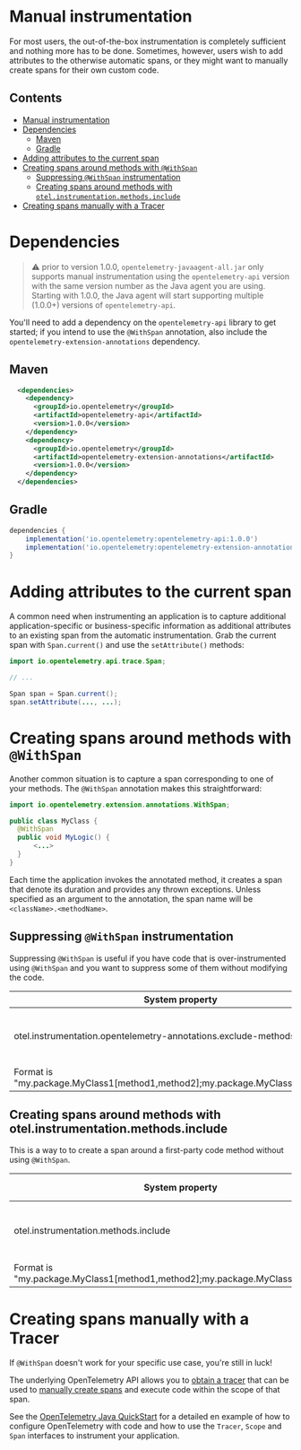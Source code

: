 # Manual instrumentation

For most users, the out-of-the-box instrumentation is completely sufficient and nothing more has to
be done.  Sometimes, however, users wish to add attributes to the otherwise automatic spans,
or they might want to manually create spans for their own custom code.

## Contents

- [Manual instrumentation](#manual-instrumentation)
- [Dependencies](#dependencies)
  * [Maven](#maven)
  * [Gradle](#gradle)
- [Adding attributes to the current span](#adding-attributes-to-the-current-span)
- [Creating spans around methods with `@WithSpan`](#creating-spans-around-methods-with---withspan-)
  * [Suppressing `@WithSpan` instrumentation](#suppressing---withspan--instrumentation)
  * [Creating spans around methods with `otel.instrumentation.methods.include`](#creating-spans-around-methods-with-otelinstrumentationmethodsinclude)
- [Creating spans manually with a Tracer](#creating-spans-manually-with-a-tracer)

# Dependencies

> :warning: prior to version 1.0.0, `opentelemetry-javaagent-all.jar`
only supports manual instrumentation using the `opentelemetry-api` version with the same version
number as the Java agent you are using. Starting with 1.0.0, the Java agent will start supporting
multiple (1.0.0+) versions of `opentelemetry-api`.

You'll need to add a dependency on the `opentelemetry-api` library to get started; if you intend to
use the `@WithSpan` annotation, also include the `opentelemetry-extension-annotations` dependency.

## Maven

```xml
  <dependencies>
    <dependency>
      <groupId>io.opentelemetry</groupId>
      <artifactId>opentelemetry-api</artifactId>
      <version>1.0.0</version>
    </dependency>
    <dependency>
      <groupId>io.opentelemetry</groupId>
      <artifactId>opentelemetry-extension-annotations</artifactId>
      <version>1.0.0</version>
    </dependency>
  </dependencies>
```

## Gradle

```groovy
dependencies {
    implementation('io.opentelemetry:opentelemetry-api:1.0.0')
    implementation('io.opentelemetry:opentelemetry-extension-annotations:1.0.0')
}
```

# Adding attributes to the current span

A common need when instrumenting an application is to capture additional application-specific or
business-specific information as additional attributes to an existing span from the automatic
instrumentation. Grab the current span with `Span.current()` and use the `setAttribute()`
methods:

```java
import io.opentelemetry.api.trace.Span;

// ...

Span span = Span.current();
span.setAttribute(..., ...);
```

# Creating spans around methods with `@WithSpan`

Another common situation is to capture a span corresponding to one of your methods. The
`@WithSpan` annotation makes this straightforward:

```java
import io.opentelemetry.extension.annotations.WithSpan;

public class MyClass {
  @WithSpan
  public void MyLogic() {
      <...>
  }
}
```

Each time the application invokes the annotated method, it creates a span that denote its duration
and provides any thrown exceptions. Unless specified as an argument to the annotation, the span name
will be `<className>.<methodName>`.

## Suppressing `@WithSpan` instrumentation

Suppressing `@WithSpan` is useful if you have code that is over-instrumented using `@WithSpan`
and you want to suppress some of them without modifying the code.

| System property                 | Environment variable            | Purpose                                                                                                                                  |
|---------------------------------|---------------------------------|------------------------------------------------------------------------------------------------------------------------------------------|
| otel.instrumentation.opentelemetry-annotations.exclude-methods | OTEL_INSTRUMENTATION_OPENTELEMETRY_ANNOTATIONS_EXCLUDE_METHODS | Suppress `@WithSpan` instrumentation for specific methods.
Format is "my.package.MyClass1[method1,method2];my.package.MyClass2[method3]" |

## Creating spans around methods with otel.instrumentation.methods.include
This is a way to to create a span around a first-party code method without using `@WithSpan`.

| System property                 | Environment variable            | Purpose                                                                                                                                  |
|---------------------------------|---------------------------------|------------------------------------------------------------------------------------------------------------------------------------------|
| otel.instrumentation.methods.include |                                 | Add instrumentation for specific methods in lieu of `@WithSpan`.
Format is "my.package.MyClass1[method1,method2];my.package.MyClass2[method3]" |

# Creating spans manually with a Tracer

If `@WithSpan` doesn't work for your specific use case, you're still in luck!

The underlying OpenTelemetry API allows you to [obtain a tracer](https://github.com/open-telemetry/opentelemetry-java/blob/main/QUICKSTART.md#tracing)
that can be used to [manually create spans](https://github.com/open-telemetry/opentelemetry-java/blob/main/QUICKSTART.md#create-a-basic-span)
and execute code within the scope of that span.

See the [OpenTelemetry Java
QuickStart](https://github.com/open-telemetry/opentelemetry-java/blob/master/QUICKSTART.md#tracing)
for a detailed en example of how to configure OpenTelemetry with code and
how to use the `Tracer`, `Scope` and `Span` interfaces to
instrument your application.

